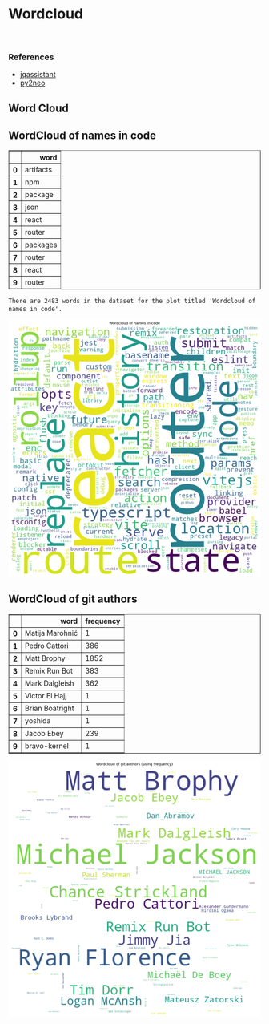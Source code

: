 # Wordcloud
<br>  

### References
- [jqassistant](https://jqassistant.org)
- [py2neo](https://py2neo.org/2021.1/)





## Word Cloud

## WordCloud of names in code




<div>
<table border="1" class="dataframe">
  <thead>
    <tr style="text-align: right;">
      <th></th>
      <th>word</th>
    </tr>
  </thead>
  <tbody>
    <tr>
      <th>0</th>
      <td>artifacts</td>
    </tr>
    <tr>
      <th>1</th>
      <td>npm</td>
    </tr>
    <tr>
      <th>2</th>
      <td>package</td>
    </tr>
    <tr>
      <th>3</th>
      <td>json</td>
    </tr>
    <tr>
      <th>4</th>
      <td>react</td>
    </tr>
    <tr>
      <th>5</th>
      <td>router</td>
    </tr>
    <tr>
      <th>6</th>
      <td>packages</td>
    </tr>
    <tr>
      <th>7</th>
      <td>router</td>
    </tr>
    <tr>
      <th>8</th>
      <td>react</td>
    </tr>
    <tr>
      <th>9</th>
      <td>router</td>
    </tr>
  </tbody>
</table>
</div>



    There are 2483 words in the dataset for the plot titled 'Wordcloud of names in code'.



    
![png](Wordcloud_files/Wordcloud_14_1.png)
    


## WordCloud of git authors




<div>
<table border="1" class="dataframe">
  <thead>
    <tr style="text-align: right;">
      <th></th>
      <th>word</th>
      <th>frequency</th>
    </tr>
  </thead>
  <tbody>
    <tr>
      <th>0</th>
      <td>Matija Marohnić</td>
      <td>1</td>
    </tr>
    <tr>
      <th>1</th>
      <td>Pedro Cattori</td>
      <td>386</td>
    </tr>
    <tr>
      <th>2</th>
      <td>Matt Brophy</td>
      <td>1852</td>
    </tr>
    <tr>
      <th>3</th>
      <td>Remix Run Bot</td>
      <td>383</td>
    </tr>
    <tr>
      <th>4</th>
      <td>Mark Dalgleish</td>
      <td>362</td>
    </tr>
    <tr>
      <th>5</th>
      <td>Victor El Hajj</td>
      <td>1</td>
    </tr>
    <tr>
      <th>6</th>
      <td>Brian Boatright</td>
      <td>1</td>
    </tr>
    <tr>
      <th>7</th>
      <td>yoshida</td>
      <td>1</td>
    </tr>
    <tr>
      <th>8</th>
      <td>Jacob Ebey</td>
      <td>239</td>
    </tr>
    <tr>
      <th>9</th>
      <td>bravo-kernel</td>
      <td>1</td>
    </tr>
  </tbody>
</table>
</div>




    
![png](Wordcloud_files/Wordcloud_17_0.png)
    

